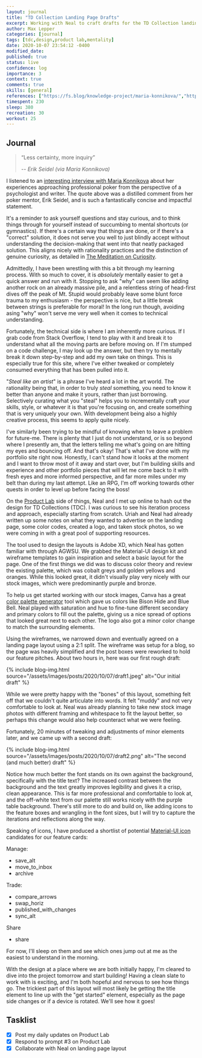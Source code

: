 ```yaml
---
layout: journal
title: "TD Collection Landing Page Drafts"
excerpt: Working with Neal to craft drafts for the TD Collection landing pages, and a quote on curiosity.
author: Max Lepper
categories: [journal]
tags: [tdc,design,product lab,mentality]
date: 2020-10-07 23:54:12 -0400
modified_date:
published: true
status: live
confidence: log
importance: 3
context: true
comments: true
skills: [general]
references: ["https://fs.blog/knowledge-project/maria-konnikova/","https://www.lesswrong.com/posts/3nZMgRTfFEfHp34Gb/the-meditation-on-curiosity","https://scrimmage.us/the-product-lab/","https://www.canva.com/colors/color-palette-generator/","https://material.io/resources/icons/"]
timespent: 230
sleep: 380
recreation: 30
workout: 25
---
```


## Journal

>“Less certainty, more inquiry”
>
> -- <cite>Erik Seidel (via Maria Konnikova)</cite>

I listened to an [interesting interview with Maria Konnikova]({{page.references[0]}}) about her experiences approaching professional poker from the perspective of a psychologist and writer. The quote above was a distilled comment from her poker mentor, Erik Seidel, and is such a fantastically concise and impactful statement.

It's a reminder to ask yourself questions and stay curious, and to think things through for yourself instead of succumbing to mental shortcuts (or gymnastics). If there's a certain way that things are done, or if there's a "correct" solution, it does not serve you well to just blindly accept without understanding the decision-making that went into that neatly packaged solution. This aligns nicely with rationality practices and the distinction of genuine curiosity, as detailed in [The Meditation on Curiosity]({{page.references[1]}}).

Admittedly, I have been wrestling with this a bit through my learning process. With so much to cover, it is _absolutely_ mentally easier to get a quick answer and run with it. Stopping to ask "why" can seem like adding another rock on an already massive pile, and a relentless string of head-first dives off the peak of Mt. Stupid would probably leave some blunt force trauma to my enthusiasm - the perspective is nice, but a little break between strings is preferable for moral! In the long run though, avoiding asing "why" won't serve me very well when it comes to technical understanding.

Fortunately, the technical side is where I am inherently more curious. If I grab code from Stack Overflow, I tend to play with it and break it to understand what all the moving parts are before moving on. If I'm stumped on a code challenge, I may look up the answer, but then try to mentally break it down step-by-step and add my own take on things. This is especially true for this site, where I've either tweaked or completely consumed everything that has been pulled into it.

"_Steal like an artist_" is a phrase I've heard a lot in the art world. The rationality being that, in order to truly _steal_ something, you need to know it better than anyone and make it yours, rather than just borrowing. Selectively curating what you "steal" helps you to incrementally craft your skills, style, or whatever it is that you're focusing on, and create something that is very uniquely your own. With development being also a highly creative process, this seems to apply quite nicely.

I've similarly been trying to be mindful of knowing when to leave a problem for future-me. There is plenty that I just do not understand, or is so beyond where I presently am, that the letters telling me what's going on are hitting my eyes and bouncing off. And that's okay! That's what I've done with my portfolio site right now. Honestly, I can't stand how it looks at the moment and I want to throw most of it away and start over, but I'm building skills and experience and other portfolio pieces that will let me come back to it with fresh eyes and more informed perspective, and far more miles under my belt than during my last attempt. Like an RPG, I'm off working towards other quests in order to level up before facing the boss!

On the [Product Lab]({{page.references[2]}}) side of things, Neal and I met up online to hash out the design for TD Collections (TDC). I was curious to see his iteration process and approach, especially starting from scratch. Uriah and Neal had already written up some notes on what they wanted to advertise on the landing page, some color codes, created a logo, and taken stock photos, so we were coming in with a great pool of supporting resources.

The tool used to design the layouts is Adobe XD, which Neal has gotten familiar with through AGWSU. We grabbed the Material-UI design kit and wireframe templates to gain inspiration and select a basic layout for the page. One of the first things we did was to discuss color theory and review the existing palette, which was cobalt greys and golden yellows and oranges. While this looked great, it didn't visually play very nicely with our stock images, which were predominantly purple and bronze.

To help us get started working with our stock images, Canva has a great [color palette generator]({{page.references[3]}}) tool which gave us colors like Bison Hide and Blue Bell. Neal played with saturation and hue to fine-tune different secondary and primary colors to fill out the palette, giving us a nice spread of options that looked great next to each other. The logo also got a minor color change to match the surrounding elements.

Using the wireframes, we narrowed down and eventually agreed on a landing page layout using a 2:1 split. The wireframe was setup for a blog, so the page was heavily simplified and the post boxes were reworked to hold our feature pitches. About two hours in, here was our first rough draft:

{% include blog-img.html source="/assets/images/posts/2020/10/07/draft1.jpeg" alt="Our initial draft" %}

While we were pretty happy with the "bones" of this layout, something felt off that we couldn't quite articulate into words. It felt "muddy" and not very comfortable to look at. Neal was already planning to take new stock image photos with different framing and whitespace to fit the layout better, so perhaps this change would also help counteract what we were feeling.

Fortunately, 20 minutes of tweaking and adjustments of minor elements later, and we came up with a second draft:

{% include blog-img.html source="/assets/images/posts/2020/10/07/draft2.png" alt="The second (and much better) draft" %}

Notice how much better the font stands on its own against the background, specifically with the title text? The increased contrast between the background and the text greatly improves legibility and gives it a crisp, clean appearance. This is far more professional and comfortable to look at, and the off-white text from our palette still works nicely with the purple table background. There's still more to do and build on, like adding icons to the feature boxes and wrangling in the font sizes, but I will try to capture the iterations and reflections along the way.

Speaking of icons, I have produced a shortlist of potential [Material-UI icon]({{page.references[4]}}) candidates for our feature cards:

Manage:
- save_alt
- move_to_inbox
- archive

Trade:
- compare_arrows
- swap_horiz
- published_with_changes
- sync_alt

Share
- share

For now, I'll sleep on them and see which ones jump out at me as the easiest to understand in the morning.

With the design at a place where we are both initially happy, I'm cleared to dive into the project tomorrow and start building! Having a clean slate to work with is exciting, and I'm both hopeful and nervous to see how things go. The trickiest part of this layout will most likely be getting the title element to line up with the "get started" element, especially as the page side changes or if a device is rotated. We'll see how it goes!

## Tasklist

- [x] Post my daily updates on Product Lab
- [x] Respond to prompt #3 on Product Lab
- [x] Collaborate with Neal on landing page layout